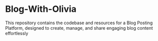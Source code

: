 # Blog-With-Olivia
This repository contains the codebase and resources for a Blog Posting Platform, designed to create, manage, and share engaging blog content effortlessly
